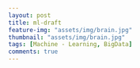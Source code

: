 ```yaml
---
layout: post
title: ml-draft
feature-img: "assets/img/brain.jpg"
thumbnail: "assets/img/brain.jpg"
tags: [Machine - Learning, BigData]
comments: true
---
```



